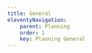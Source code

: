 ```yaml
---
title: General
eleventyNavigation:
    parent: Planning
    order: 1
    key: Planning General
---
```

